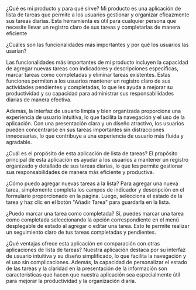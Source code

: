 ¿Qué es mi producto y para qué sirve?
Mi producto es una aplicación de lista de tareas que permite a los usuarios gestionar y organizar eficazmente sus tareas diarias. Esta herramienta es útil para cualquier persona que necesite llevar un registro claro de sus tareas y completarlas de manera eficiente

¿Cuáles son las funcionalidades más importantes y por qué los usuarios las usarían?

Las funcionalidades más importantes de mi producto incluyen la capacidad de agregar nuevas tareas con indicadores y descripciones específicas, marcar tareas como completadas y eliminar tareas existentes. Estas funciones permiten a los usuarios mantener un registro claro de sus actividades pendientes y completadas, lo que les ayuda a mejorar su productividad y su capacidad para administrar sus responsabilidades diarias de manera efectiva.

Además, la interfaz de usuario limpia y bien organizada proporciona una experiencia de usuario intuitiva, lo que facilita la navegación y el uso de la aplicación. Con una presentación clara y un diseño atractivo, los usuarios pueden concentrarse en sus tareas importantes sin distracciones innecesarias, lo que contribuye a una experiencia de usuario más fluida y agradable.

¿Cuál es el propósito de esta aplicación de lista de tareas?
El propósito principal de esta aplicación es ayudar a los usuarios a mantener un registro organizado y detallado de sus tareas diarias, lo que les permite gestionar sus responsabilidades de manera más eficiente y productiva.

¿Cómo puedo agregar nuevas tareas a la lista?
Para agregar una nueva tarea, simplemente completa los campos de indicador y descripción en el formulario proporcionado en la página. Luego, selecciona el estado de la tarea y haz clic en el botón "Añadir Tarea" para guardarla en la lista.

¿Puedo marcar una tarea como completada?
Sí, puedes marcar una tarea como completada seleccionando la opción correspondiente en el menú desplegable de estado al agregar o editar una tarea. Esto te permite realizar un seguimiento claro de tus tareas completadas y pendientes.

¿Qué ventajas ofrece esta aplicación en comparación con otras aplicaciones de lista de tareas?
Nuestra aplicación destaca por su interfaz de usuario intuitiva y su diseño simplificado, lo que facilita la navegación y el uso sin complicaciones. Además, la capacidad de personalizar el estado de las tareas y la claridad en la presentación de la información son características que hacen que nuestra aplicación sea especialmente útil para mejorar la productividad y la organización diaria.
